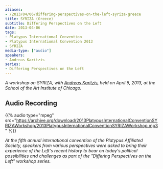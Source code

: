 ```yaml
---
aliases:
- /2013/04/06/differing-perspectives-on-the-left-syriza-greece
title: SYRIZA (Greece)
subtitle: Differing Perspectives on the Left
date: 2013-04-06
tags:
- Platypus International Convention
- Platypus International Convention 2013
- SYRIZA
media-type: ["audio"]
speakers:
- Andreas Karitzis
series:
- Differing Perspectives on the Left
---
```


_A workshop on SYRIZA, with [Andreas Karitzis](/speakers/andreas-karitzis/), held on April 6, 2013, at the School of the Art Institute of Chicago._

## Audio Recording

{{% audio type="mpeg" src="https://archive.org/download/2013PlatypusInternationalConventionSYRIZAWorkshop/2013PlatypusInternationalConventionSYRIZAWorkshop.mp3" %}}

_At the fifth annual international convention of the Platypus Affiliated Society, speakers from various perspectives were asked to bring their experience of the Left's recent history to bear on today's political possibilities and challenges as part of the "Differing Perspectives on the Left" workshop series._
